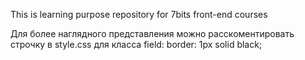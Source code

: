 This is learning purpose repository for 7bits front-end courses

Для более наглядного представления можно расскоментировать строчку в style.css для класса field:
 border: 1px solid black;
